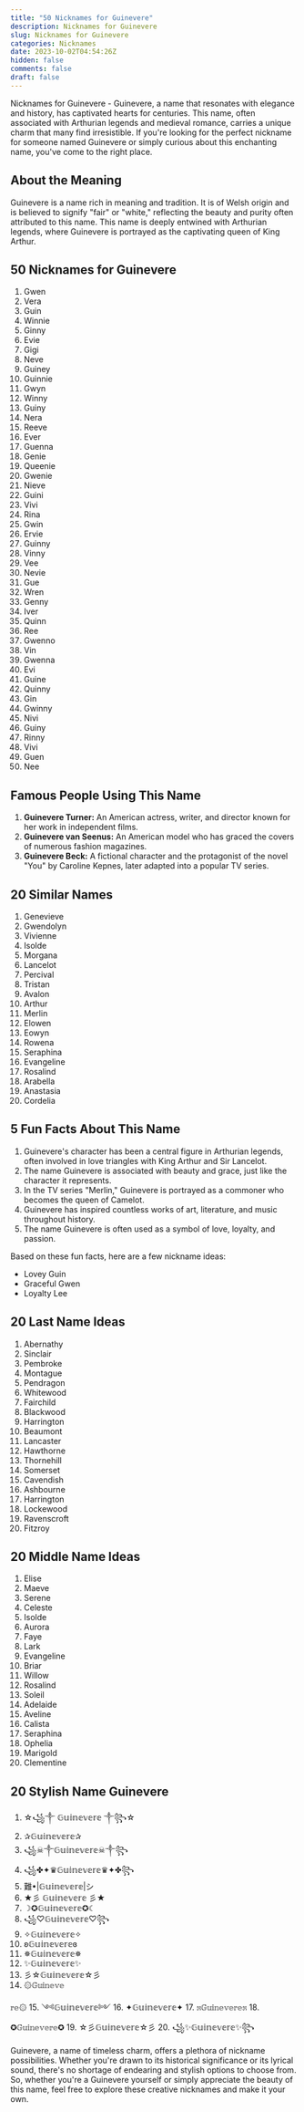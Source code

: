 ```yaml
---
title: "50 Nicknames for Guinevere"
description: Nicknames for Guinevere
slug: Nicknames for Guinevere
categories: Nicknames
date: 2023-10-02T04:54:26Z
hidden: false
comments: false
draft: false
---
```


Nicknames for Guinevere - Guinevere, a name that resonates with elegance and history, has captivated hearts for centuries. This name, often associated with Arthurian legends and medieval romance, carries a unique charm that many find irresistible. If you're looking for the perfect nickname for someone named Guinevere or simply curious about this enchanting name, you've come to the right place.

## About the Meaning

Guinevere is a name rich in meaning and tradition. It is of Welsh origin and is believed to signify "fair" or "white," reflecting the beauty and purity often attributed to this name. This name is deeply entwined with Arthurian legends, where Guinevere is portrayed as the captivating queen of King Arthur.

## 50 Nicknames for Guinevere

1. Gwen
2. Vera
3. Guin
4. Winnie
5. Ginny
6. Evie
7. Gigi
8. Neve
9. Guiney
10. Guinnie
11. Gwyn
12. Winny
13. Guiny
14. Nera
15. Reeve
16. Ever
17. Guenna
18. Genie
19. Queenie
20. Gwenie
21. Nieve
22. Guini
23. Vivi
24. Rina
25. Gwin
26. Ervie
27. Guinny
28. Vinny
29. Vee
30. Nevie
31. Gue
32. Wren
33. Genny
34. Iver
35. Quinn
36. Ree
37. Gwenno
38. Vin
39. Gwenna
40. Evi
41. Guine
42. Quinny
43. Gin
44. Gwinny
45. Nivi
46. Guiny
47. Rinny
48. Vivi
49. Guen
50. Nee

## Famous People Using This Name

1. **Guinevere Turner:** An American actress, writer, and director known for her work in independent films.
2. **Guinevere van Seenus:** An American model who has graced the covers of numerous fashion magazines.
3. **Guinevere Beck:** A fictional character and the protagonist of the novel "You" by Caroline Kepnes, later adapted into a popular TV series.

## 20 Similar Names

1. Genevieve
2. Gwendolyn
3. Vivienne
4. Isolde
5. Morgana
6. Lancelot
7. Percival
8. Tristan
9. Avalon
10. Arthur
11. Merlin
12. Elowen
13. Eowyn
14. Rowena
15. Seraphina
16. Evangeline
17. Rosalind
18. Arabella
19. Anastasia
20. Cordelia

## 5 Fun Facts About This Name

1. Guinevere's character has been a central figure in Arthurian legends, often involved in love triangles with King Arthur and Sir Lancelot.
2. The name Guinevere is associated with beauty and grace, just like the character it represents.
3. In the TV series "Merlin," Guinevere is portrayed as a commoner who becomes the queen of Camelot.
4. Guinevere has inspired countless works of art, literature, and music throughout history.
5. The name Guinevere is often used as a symbol of love, loyalty, and passion.

Based on these fun facts, here are a few nickname ideas:
- Lovey Guin
- Graceful Gwen
- Loyalty Lee

## 20 Last Name Ideas

1. Abernathy
2. Sinclair
3. Pembroke
4. Montague
5. Pendragon
6. Whitewood
7. Fairchild
8. Blackwood
9. Harrington
10. Beaumont
11. Lancaster
12. Hawthorne
13. Thornehill
14. Somerset
15. Cavendish
16. Ashbourne
17. Harrington
18. Lockewood
19. Ravenscroft
20. Fitzroy

## 20 Middle Name Ideas

1. Elise
2. Maeve
3. Serene
4. Celeste
5. Isolde
6. Aurora
7. Faye
8. Lark
9. Evangeline
10. Briar
11. Willow
12. Rosalind
13. Soleil
14. Adelaide
15. Aveline
16. Calista
17. Seraphina
18. Ophelia
19. Marigold
20. Clementine

## 20 Stylish Name Guinevere

1. ☆꧁༒ 𝔾𝕦𝕚𝕟𝕖𝕧𝕖𝕣𝕖 ༒꧂☆
2. ✰𝔾𝕦𝕚𝕟𝕖𝕧𝕖𝕣𝕖✰
3. ꧁☠︎༒𝔾𝕦𝕚𝕟𝕖𝕧𝕖𝕣𝕖☠︎༒꧂
4. ꧁✤✦♛𝔾𝕦𝕚𝕟𝕖𝕧𝕖𝕣𝕖♛✦✤꧂
5. 難•|𝔾𝕦𝕚𝕟𝕖𝕧𝕖𝕣𝕖|シ︎
6. ★彡 𝔾𝕦𝕚𝕟𝕖𝕧𝕖𝕣𝕖 彡★
7. ☽✪𝔾𝕦𝕚𝕟𝕖𝕧𝕖𝕣𝕖✪☾
8. ꧁♡𝔾𝕦𝕚𝕟𝕖𝕧𝕖𝕣𝕖♡꧂
9. ✧𝔾𝕦𝕚𝕟𝕖𝕧𝕖𝕣𝕖✧
10. ʚ𝔾𝕦𝕚𝕟𝕖𝕧𝕖𝕣𝕖ɞ
11. ✵𝔾𝕦𝕚𝕟𝕖𝕧𝕖𝕣𝕖✵
12. ✨𝔾𝕦𝕚𝕟𝕖𝕧𝕖𝕣𝕖✨
13. 彡☆𝔾𝕦𝕚𝕟𝕖𝕧𝕖𝕣𝕖☆彡
14. ۞𝔾𝕦𝕚𝕟𝕖𝕧𝕖

𝕣𝕖۞
15. ༺𝔾𝕦𝕚𝕟𝕖𝕧𝕖𝕣𝕖༻
16. ✦𝔾𝕦𝕚𝕟𝕖𝕧𝕖𝕣𝕖✦
17. ೫𝔾𝕦𝕚𝕟𝕖𝕧𝕖𝕣𝕖೫
18. ✪𝔾𝕦𝕚𝕟𝕖𝕧𝕖𝕣𝕖✪
19. ☆彡𝔾𝕦𝕚𝕟𝕖𝕧𝕖𝕣𝕖☆彡
20. ꧁✨𝔾𝕦𝕚𝕟𝕖𝕧𝕖𝕣𝕖✨꧂

Guinevere, a name of timeless charm, offers a plethora of nickname possibilities. Whether you're drawn to its historical significance or its lyrical sound, there's no shortage of endearing and stylish options to choose from. So, whether you're a Guinevere yourself or simply appreciate the beauty of this name, feel free to explore these creative nicknames and make it your own.